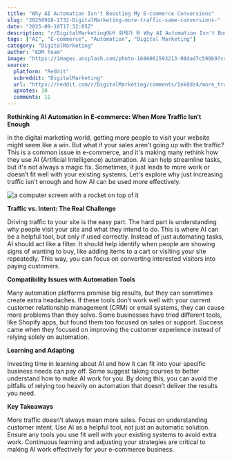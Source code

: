 ```yaml
---
title: "Why AI Automation Isn't Boosting My E-commerce Conversions"
slug: "20250918-1732-DigitalMarketing-more-traffic-same-conversions-"
date: "2025-09-18T17:32:05Z"
description: "r/DigitalMarketing에서 화제가 된 Why AI Automation Isn't Boosting My E-commerce Conversions에 대한 깊이 있는 분석과 인사이트"
tags: ["AI", "E-commerce", "Automation", "Digital Marketing"]
category: "DigitalMarketing"
author: "EDM Team"
image: "https://images.unsplash.com/photo-1686061593213-98dad7c599b9?crop=entropy&cs=tinysrgb&fit=max&fm=jpg&ixid=M3w3OTU0NDF8MHwxfHNlYXJjaHwzM3x8ZGlnaXRhbCUyMG1hcmtldGluZ3xlbnwxfDB8fHwxNzU4MjE2Njk2fDA&ixlib=rb-4.1.0&q=80&w=1080"
source:
  platform: "Reddit"
  subreddit: "DigitalMarketing"
  url: "https://reddit.com/r/DigitalMarketing/comments/1nk8dz4/more_traffic_same_conversions_why_im_rethinking/"
  upvotes: 10
  comments: 11
---
```


**Rethinking AI Automation in E-commerce: When More Traffic Isn’t Enough**

In the digital marketing world, getting more people to visit your website might seem like a win. But what if your sales aren’t going up with the traffic? This is a common issue in e-commerce, and it's making many rethink how they use AI (Artificial Intelligence) automation. AI can help streamline tasks, but it's not always a magic fix. Sometimes, it just leads to more work or doesn’t fit well with your existing systems. Let's explore why just increasing traffic isn't enough and how AI can be used more effectively.

![a computer screen with a rocket on top of it](https://images.unsplash.com/photo-1674027001840-1a3e834eb73f?crop=entropy&cs=tinysrgb&fit=max&fm=jpg&ixid=M3w3OTU0NDF8MHwxfHNlYXJjaHwzM3x8c2VvfGVufDF8MHx8fDE3NTgyMDI3MDh8MA&ixlib=rb-4.1.0&q=80&w=1080)

**Traffic vs. Intent: The Real Challenge**

Driving traffic to your site is the easy part. The hard part is understanding why people visit your site and what they intend to do. This is where AI can be a helpful tool, but only if used correctly. Instead of just automating tasks, AI should act like a filter. It should help identify when people are showing signs of wanting to buy, like adding items to a cart or visiting your site repeatedly. This way, you can focus on converting interested visitors into paying customers.

**Compatibility Issues with Automation Tools**

Many automation platforms promise big results, but they can sometimes create extra headaches. If these tools don't work well with your current customer relationship management (CRM) or email systems, they can cause more problems than they solve. Some businesses have tried different tools, like Shopify apps, but found them too focused on sales or support. Success came when they focused on improving the customer experience instead of relying solely on automation.

**Learning and Adapting**

Investing time in learning about AI and how it can fit into your specific business needs can pay off. Some suggest taking courses to better understand how to make AI work for you. By doing this, you can avoid the pitfalls of relying too heavily on automation that doesn’t deliver the results you need.

**Key Takeaways**

More traffic doesn’t always mean more sales. Focus on understanding customer intent. Use AI as a helpful tool, not just an automatic solution. Ensure any tools you use fit well with your existing systems to avoid extra work. Continuous learning and adjusting your strategies are critical to making AI work effectively for your e-commerce business.